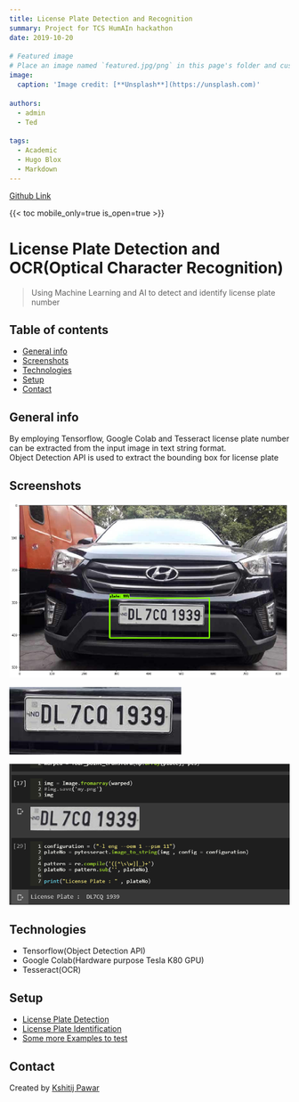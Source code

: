 ```yaml
---
title: License Plate Detection and Recognition
summary: Project for TCS HumAIn hackathon
date: 2019-10-20

# Featured image
# Place an image named `featured.jpg/png` in this page's folder and customize its options here.
image:
  caption: 'Image credit: [**Unsplash**](https://unsplash.com)'

authors:
  - admin
  - Ted

tags:
  - Academic
  - Hugo Blox
  - Markdown
---
```

[Github Link](https://github.com/Kshitijpawar/License_Plate_Detection)

{{< toc mobile_only=true is_open=true >}}
# License Plate Detection and OCR(Optical Character Recognition)
> Using Machine Learning and AI to detect and identify license plate number

## Table of contents
* [General info](#general-info)
* [Screenshots](#screenshots)
* [Technologies](#technologies)
* [Setup](#setup)
* [Contact](#contact)

## General info

By employing Tensorflow, Google Colab and Tesseract license plate number can be extracted from the input image in text string format.  
Object Detection API is used to extract the bounding box for license plate  

## Screenshots  

![car image](document/image.png)

![output](document/plate.png)

![ocr](document/ocr_new.png)

## Technologies
* Tensorflow(Object Detection API)
* Google Colab(Hardware purpose Tesla K80 GPU)
* Tesseract(OCR)

## Setup

* [License Plate Detection](https://colab.research.google.com/drive/1B-u6-uj5LFhqeCelBxuN-auImiHqKU_R)
* [License Plate Identification]( https://colab.research.google.com/drive/1DlpP0p9IWJkVd3bmsgSnI6KjUCbhIT8L)
* [Some more Examples to test](https://colab.research.google.com/github/Kshitijpawar/License_Plate_Detection/blob/master/Testing_the_model.ipynb)


## Contact
Created by [Kshitij Pawar](https://www.linkedin.com/in/kshitij-pawar-39a771185/) 
